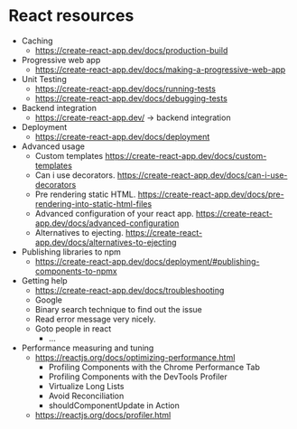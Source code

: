 # React resources

* Caching
    * https://create-react-app.dev/docs/production-build
* Progressive web app
    * https://create-react-app.dev/docs/making-a-progressive-web-app
* Unit Testing
    * https://create-react-app.dev/docs/running-tests
    * https://create-react-app.dev/docs/debugging-tests
* Backend integration
    * https://create-react-app.dev/ -> backend integration
* Deployment
    * https://create-react-app.dev/docs/deployment
* Advanced usage
    * Custom templates https://create-react-app.dev/docs/custom-templates
    * Can i use decorators. https://create-react-app.dev/docs/can-i-use-decorators
    * Pre rendering static HTML. https://create-react-app.dev/docs/pre-rendering-into-static-html-files
    * Advanced configuration of your react app. https://create-react-app.dev/docs/advanced-configuration
    * Alternatives to ejecting. https://create-react-app.dev/docs/alternatives-to-ejecting
* Publishing libraries to npm
    * https://create-react-app.dev/docs/deployment/#publishing-components-to-npmx
* Getting help
    * https://create-react-app.dev/docs/troubleshooting
    * Google
    * Binary search technique to find out the issue
    * Read error message very nicely. 
    * Goto people in react
        * ...
* Performance measuring and tuning
    * https://reactjs.org/docs/optimizing-performance.html
        * Profiling Components with the Chrome Performance Tab
        * Profiling Components with the DevTools Profiler
        * Virtualize Long Lists
        * Avoid Reconciliation
        * shouldComponentUpdate in Action
    * https://reactjs.org/docs/profiler.html
        

